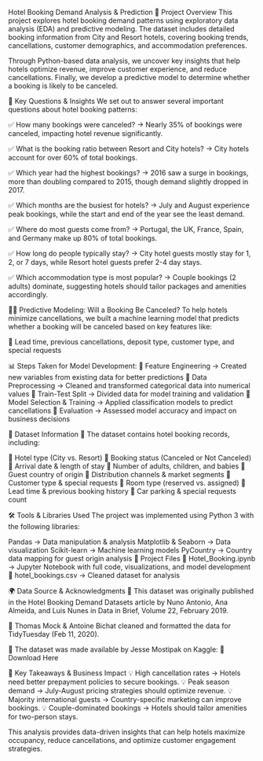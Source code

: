 Hotel Booking Demand Analysis & Prediction
📌 Project Overview
This project explores hotel booking demand patterns using exploratory data analysis (EDA) and predictive modeling. The dataset includes detailed booking information from City and Resort hotels, covering booking trends, cancellations, customer demographics, and accommodation preferences.

Through Python-based data analysis, we uncover key insights that help hotels optimize revenue, improve customer experience, and reduce cancellations. Finally, we develop a predictive model to determine whether a booking is likely to be canceled.

🎯 Key Questions & Insights
We set out to answer several important questions about hotel booking patterns:

✅ How many bookings were canceled?
→ Nearly 35% of bookings were canceled, impacting hotel revenue significantly.

✅ What is the booking ratio between Resort and City hotels?
→ City hotels account for over 60% of total bookings.

✅ Which year had the highest bookings?
→ 2016 saw a surge in bookings, more than doubling compared to 2015, though demand slightly dropped in 2017.

✅ Which months are the busiest for hotels?
→ July and August experience peak bookings, while the start and end of the year see the least demand.

✅ Where do most guests come from?
→ Portugal, the UK, France, Spain, and Germany make up 80% of total bookings.

✅ How long do people typically stay?
→ City hotel guests mostly stay for 1, 2, or 7 days, while Resort hotel guests prefer 2-4 day stays.

✅ Which accommodation type is most popular?
→ Couple bookings (2 adults) dominate, suggesting hotels should tailor packages and amenities accordingly.

🧑‍💻 Predictive Modeling: Will a Booking Be Canceled?
To help hotels minimize cancellations, we built a machine learning model that predicts whether a booking will be canceled based on key features like:

📌 Lead time, previous cancellations, deposit type, customer type, and special requests

📊 Steps Taken for Model Development:
🔹 Feature Engineering → Created new variables from existing data for better predictions
🔹 Data Preprocessing → Cleaned and transformed categorical data into numerical values
🔹 Train-Test Split → Divided data for model training and validation
🔹 Model Selection & Training → Applied classification models to predict cancellations
🔹 Evaluation → Assessed model accuracy and impact on business decisions

📂 Dataset Information
📌 The dataset contains hotel booking records, including:

🔹 Hotel type (City vs. Resort)
🔹 Booking status (Canceled or Not Canceled)
🔹 Arrival date & length of stay
🔹 Number of adults, children, and babies
🔹 Guest country of origin
🔹 Distribution channels & market segments
🔹 Customer type & special requests
🔹 Room type (reserved vs. assigned)
🔹 Lead time & previous booking history
🔹 Car parking & special requests count

🛠️ Tools & Libraries Used
The project was implemented using Python 3 with the following libraries:

Pandas → Data manipulation & analysis
Matplotlib & Seaborn → Data visualization
Scikit-learn → Machine learning models
PyCountry → Country data mapping for guest origin analysis
📂 Project Files
🔹 Hotel_Booking.ipynb → Jupyter Notebook with full code, visualizations, and model development
🔹 hotel_bookings.csv → Cleaned dataset for analysis

🌍 Data Source & Acknowledgments
📌 This dataset was originally published in the Hotel Booking Demand Datasets article by Nuno Antonio, Ana Almeida, and Luis Nunes in Data in Brief, Volume 22, February 2019.

📌 Thomas Mock & Antoine Bichat cleaned and formatted the data for TidyTuesday (Feb 11, 2020).

📌 The dataset was made available by Jesse Mostipak on Kaggle:
🔗 Download Here

🚀 Key Takeaways & Business Impact
💡 High cancellation rates → Hotels need better prepayment policies to secure bookings.
💡 Peak season demand → July-August pricing strategies should optimize revenue.
💡 Majority international guests → Country-specific marketing can improve bookings.
💡 Couple-dominated bookings → Hotels should tailor amenities for two-person stays.

This analysis provides data-driven insights that can help hotels maximize occupancy, reduce cancellations, and optimize customer engagement strategies.
